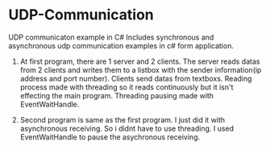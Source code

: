 # UDP-Communication
UDP communicaton example in C#
Includes synchronous and asynchronous udp communication examples in c# form application.

1. At first program, there are 1 server and 2 clients. The server reads datas from 2 clients and writes them to a listbox with the sender information(ip address and port number). Clients send datas from textboxs. Reading process made with threading so it reads continuously but it isn't effecting the main program. Threading pausing made with EventWaitHandle.

2. Second program is same as  the first program. I just did it with asynchronous receiving. So i didnt have to use threading. I used EventWaitHandle to pause the asychronous receiving.
